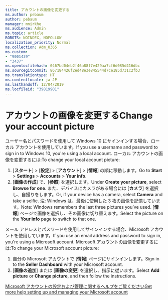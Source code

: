 ```yaml
---
title: アカウントの画像を変更する
ms.author: pebaum
author: pebaum
manager: mnirkhe
ms.audience: Admin
ms.topic: article
ROBOTS: NOINDEX, NOFOLLOW
localization_priority: Normal
ms.collection: Adm_O365
ms.custom:
- "9001439"
- "3437"
ms.openlocfilehash: 0467bd04eb2f46a88f7e429aa7cf6d085d416dbc
ms.sourcegitcommit: 867184426f2ed48e3e845544d7ce185d731c2fb3
ms.translationtype: HT
ms.contentlocale: ja-JP
ms.lasthandoff: 12/04/2019
ms.locfileid: "39819901"
---
```

# <a name="change-account-picture"></a><span data-ttu-id="eed44-102">アカウントの画像を変更する</span><span class="sxs-lookup"><span data-stu-id="eed44-102">Change your account picture</span></span>

<span data-ttu-id="eed44-103">ユーザー名とパスワードを使用して Windows 10 にサインインする場合、ローカル アカウントを使用しています。</span><span class="sxs-lookup"><span data-stu-id="eed44-103">If you use a username and password to sign in to Windows 10, you're using a local account.</span></span> <span data-ttu-id="eed44-104">ローカル アカウントの画像を変更するには:</span><span class="sxs-lookup"><span data-stu-id="eed44-104">To change your local account picture:</span></span>

1. <span data-ttu-id="eed44-105">[**スタート**] >  [**設定**] >  [**アカウント**] >  [**情報**] の順に移動します。</span><span class="sxs-lookup"><span data-stu-id="eed44-105">Go to **Start** > **Settings** > **Accounts** > **Your info**.</span></span>
2. <span data-ttu-id="eed44-106">[**画像の作成**] で、[**参照**] を選択します。</span><span class="sxs-lookup"><span data-stu-id="eed44-106">Under **Create your picture**, select **Browse for one**.</span></span> <span data-ttu-id="eed44-107">また、デバイスにカメラがある場合には [**カメラ**] を選択し、自撮りをします。</span><span class="sxs-lookup"><span data-stu-id="eed44-107">Or, if your device has a camera, select **Camera** and take a selfie.</span></span> 
    <span data-ttu-id="eed44-108">注: Windows は、最後に使用した 3 枚の画像を記憶しています。</span><span class="sxs-lookup"><span data-stu-id="eed44-108">Note: Windows remembers the last three pictures you’ve used.</span></span> <span data-ttu-id="eed44-109">[**情報**] ページで画像を選択し、その画像に切り替えます。</span><span class="sxs-lookup"><span data-stu-id="eed44-109">Select the picture on the **Your info** page to switch to that one.</span></span>

<span data-ttu-id="eed44-110">メール アドレスとパスワードを使用してサインインする場合、Microsoft アカウントを使用しています。</span><span class="sxs-lookup"><span data-stu-id="eed44-110">If you use an email address and password to sign in, you're using a Microsoft account.</span></span> <span data-ttu-id="eed44-111">Microsoft アカウントの画像を変更するには:</span><span class="sxs-lookup"><span data-stu-id="eed44-111">To change your Microsoft account picture:</span></span>

1. <span data-ttu-id="eed44-112">自分の Microsoft アカウントで [**情報**] ページにサインインします。</span><span class="sxs-lookup"><span data-stu-id="eed44-112">Sign in to the **Seller Dashboard** with your Microsoft account.</span></span>
2. <span data-ttu-id="eed44-113">[**画像の追加**] または [**画像の変更**] を選択し、指示に従います。</span><span class="sxs-lookup"><span data-stu-id="eed44-113">Select **Add picture** or **Change picture**, and then follow the instructions.</span></span>

[<span data-ttu-id="eed44-114">Microsoft アカウントの設定および管理に関するヘルプをご覧ください</span><span class="sxs-lookup"><span data-stu-id="eed44-114">Get more help setting up and managing your Microsoft account</span></span>](https://support.microsoft.com/products/microsoft-account?category=manage-account)